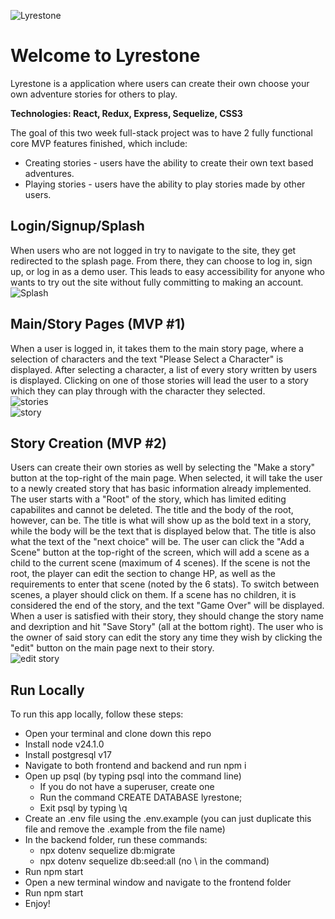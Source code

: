 ![Lyrestone](https://i.imgur.com/KwAHlFF.png)

# Welcome to Lyrestone

Lyrestone is a application where users can create their own choose your own adventure stories for others to play.

**Technologies: React, Redux, Express, Sequelize, CSS3**

The goal of this two week full-stack project was to have 2 fully functional core MVP features finished, which include:
- Creating stories - users have the ability to create their own text based adventures.
- Playing stories - users have the ability to play stories made by other users.

## Login/Signup/Splash
When users who are not logged in try to navigate to the site, they get redirected to the splash page. From there, they can choose to log in, sign up, or log in as a demo user. This leads to easy accessibility for anyone who wants to try out the site without fully committing to making an account.<br />
![Splash](https://i.imgur.com/ylnFRwp.gif)

## Main/Story Pages (MVP #1)
When a user is logged in, it takes them to the main story page, where a selection of characters and the text "Please Select a Character" is displayed. After selecting a character, a list of every story written by users is displayed. Clicking on one of those stories will lead the user to a story which they can play through with the character they selected.<br />
![stories](https://user-images.githubusercontent.com/58833052/121404689-2dd9f400-c92a-11eb-98a5-ee14e0114293.png) <br />
![story](https://user-images.githubusercontent.com/58833052/121404671-29add680-c92a-11eb-8df7-f15837425544.png)

## Story Creation (MVP #2)
Users can create their own stories as well by selecting the "Make a story" button at the top-right of the main page. When selected, it will take the user to a newly created story that has basic information already implemented. The user starts with a "Root" of the story, which has limited editing capabilites and cannot be deleted. The title and the body of the root, however, can be. The title is what will show up as the bold text in a story, while the body will be the text that is displayed below that. The title is also what the text of the "next choice" will be. The user can click the "Add a Scene" button at the top-right of the screen, which will add a scene as a child to the current scene (maximum of 4 scenes). If the scene is not the root, the player can edit the section to change HP, as well as the requirements to enter that scene (noted by the 6 stats). To switch between scenes, a player should click on them. If a scene has no children, it is considered the end of the story, and the text "Game Over" will be displayed. When a user is satisfied with their story, they should change the story name and dexription and hit "Save Story" (all at the bottom right). The user who is the owner of said story can edit the story any time they wish by clicking the "edit" button on the main page next to their story. <br />
![edit story](https://user-images.githubusercontent.com/58833052/121407261-1e0fdf00-c92d-11eb-9b07-f9d70613427d.png)

## Run Locally
To run this app locally, follow these steps:
- Open your terminal and clone down this repo
- Install node v24.1.0
- Install postgresql v17
- Navigate to both frontend and backend and run npm i
- Open up psql (by typing psql into the command line)
  - If you do not have a superuser, create one
  - Run the command CREATE DATABASE lyrestone;
  - Exit psql by typing \q
- Create an .env file using the .env.example (you can just duplicate this file and remove the .example from the file name)
- In the backend folder, run these commands:
  - npx dotenv sequelize db:migrate
  - npx dotenv sequelize db\:seed:all (no \ in the command)
- Run npm start
- Open a new terminal window and navigate to the frontend folder
- Run npm start
- Enjoy!
